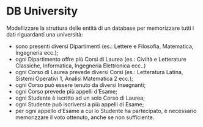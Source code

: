 # DB University

Modellizzare la struttura delle entità di un database per memorizzare tutti i dati riguardanti una università:

- sono presenti diversi Dipartimenti (es.: Lettere e Filosofia, Matematica, Ingegneria ecc.);
- ogni Dipartimento offre più Corsi di Laurea (es.: Civiltà e Letterature Classiche, Informatica, Ingegneria Elettronica ecc..)
- ogni Corso di Laurea prevede diversi Corsi (es.: Letteratura Latina, Sistemi Operativi 1, Analisi Matematica 2 ecc.);
- ogni Corso può essere tenuto da diversi Insegnanti;
- ogni Corso prevede più appelli d’Esame;
- ogni Studente è iscritto ad un solo Corso di Laurea;
- ogni Studente può iscriversi a più appelli di Esame;
- per ogni appello d’Esame a cui lo Studente ha partecipato, è necessario memorizzare il voto ottenuto, anche se non sufficiente.
